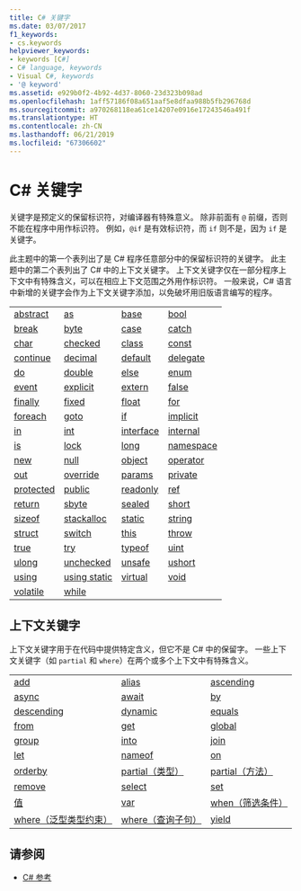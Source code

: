 ```yaml
---
title: C# 关键字
ms.date: 03/07/2017
f1_keywords:
- cs.keywords
helpviewer_keywords:
- keywords [C#]
- C# language, keywords
- Visual C#, keywords
- '@ keyword'
ms.assetid: e929b0f2-4b92-4d37-8060-23d323b098ad
ms.openlocfilehash: 1aff57186f08a651aaf5e8dfaa988b5fb296768d
ms.sourcegitcommit: a970268118ea61ce14207e0916e17243546a491f
ms.translationtype: HT
ms.contentlocale: zh-CN
ms.lasthandoff: 06/21/2019
ms.locfileid: "67306602"
---
```

# <a name="c-keywords"></a>C# 关键字

关键字是预定义的保留标识符，对编译器有特殊意义。 除非前面有 `@` 前缀，否则不能在程序中用作标识符。 例如，`@if` 是有效标识符，而 `if` 则不是，因为 `if` 是关键字。  
  
 此主题中的第一个表列出了是 C# 程序任意部分中的保留标识符的关键字。 此主题中的第二个表列出了 C# 中的上下文关键字。 上下文关键字仅在一部分程序上下文中有特殊含义，可以在相应上下文范围之外用作标识符。 一般来说，C# 语言中新增的关键字会作为上下文关键字添加，以免破坏用旧版语言编写的程序。  
  
|||||  
|---|---|---|---|  
|[abstract](abstract.md)|[as](../operators/type-testing-and-conversion-operators.md#as-operator)|[base](base.md)|[bool](bool.md)|  
|[break](break.md)|[byte](byte.md)|[case](switch.md)|[catch](try-catch.md)|  
|[char](char.md)|[checked](checked.md)|[class](class.md)|[const](const.md)|  
|[continue](continue.md)|[decimal](decimal.md)|[default](default.md)|[delegate](delegate.md)|  
|[do](do.md)|[double](double.md)|[else](if-else.md)|[enum](enum.md)|  
|[event](event.md)|[explicit](explicit.md)|[extern](extern.md)|[false](false-literal.md)|  
|[finally](try-finally.md)|[fixed](fixed-statement.md)|[float](float.md)|[for](for.md)|  
|[foreach](foreach-in.md)|[goto](goto.md)|[if](if-else.md)|[implicit](implicit.md)|  
|[in](in.md)|[int](int.md)|[interface](interface.md)|[internal](internal.md)|
|[is](is.md)|[lock](lock-statement.md)|[long](long.md)|[namespace](namespace.md)|
|[new](new.md)|[null](null.md)|[object](object.md)|[operator](operator.md)|
|[out](out.md)|[override](override.md)|[params](params.md)|[private](private.md)|
|[protected](protected.md)|[public](public.md)|[readonly](readonly.md)|[ref](ref.md)|
|[return](return.md)|[sbyte](sbyte.md)|[sealed](sealed.md)|[short](short.md)||
[sizeof](sizeof.md)|[stackalloc](../operators/stackalloc.md)|[static](static.md)|[string](string.md)|
|[struct](struct.md)|[switch](switch.md)|[this](this.md)|[throw](throw.md)|
|[true](true-literal.md)|[try](try-catch.md)|[typeof](../operators/type-testing-and-conversion-operators.md#typeof-operator)|[uint](uint.md)|
|[ulong](ulong.md)|[unchecked](unchecked.md)|[unsafe](unsafe.md)|[ushort](ushort.md)|
|[using](using.md)|[using static](using-static.md)|[virtual](virtual.md)|[void](void.md)|
|[volatile](volatile.md)|[while](while.md)|

## <a name="contextual-keywords"></a>上下文关键字

 上下文关键字用于在代码中提供特定含义，但它不是 C# 中的保留字。 一些上下文关键字（如 `partial` 和 `where`）在两个或多个上下文中有特殊含义。  
  
||||  
|---|---|---|  
|[add](add.md)|[alias](extern-alias.md)|[ascending](ascending.md)|
|[async](async.md)|[await](await.md)|[by](by.md)|
|[descending](descending.md)|[dynamic](dynamic.md)|[equals](equals.md)|
|[from](from-clause.md)|[get](get.md)|[global](global.md)|
|[group](group-clause.md)|[into](into.md)|[join](join-clause.md)|
|[let](let-clause.md)|[nameof](nameof.md)|[on](on.md)|
|[orderby](orderby-clause.md)|[partial（类型）](partial-type.md)|[partial（方法）](partial-method.md)|
|[remove](remove.md)|[select](select-clause.md)|[set](set.md)|
|[值](value.md)|[var](var.md)|[when（筛选条件）](when.md)|
|[where（泛型类型约束）](where-generic-type-constraint.md)|[where（查询子句）](where-clause.md)|[yield](yield.md)|
  
## <a name="see-also"></a>请参阅

- [C# 参考](../index.md)
